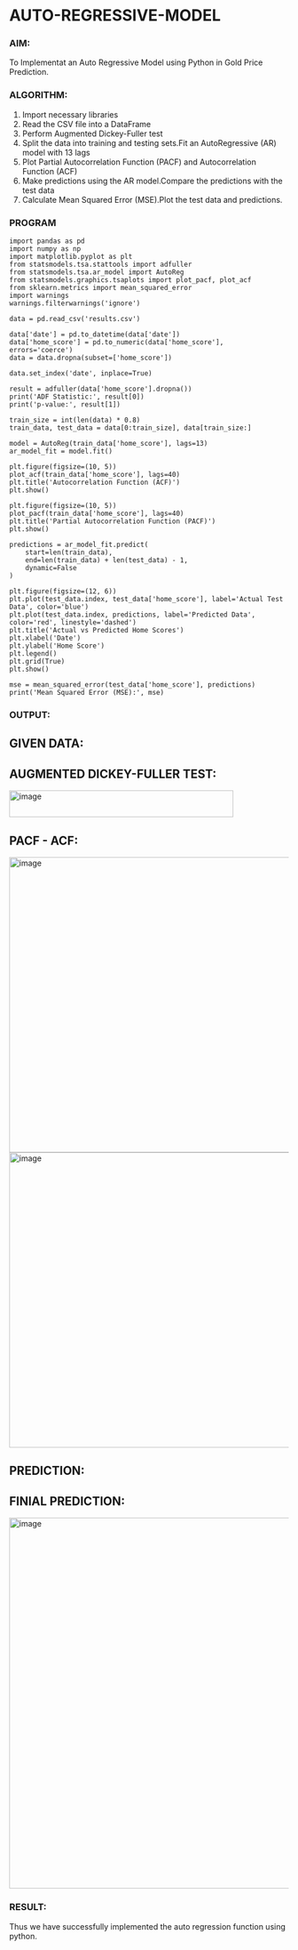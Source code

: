 # AUTO-REGRESSIVE-MODEL


### AIM:
To Implementat an Auto Regressive Model using Python in Gold Price Prediction.
### ALGORITHM:
1. Import necessary libraries
2. Read the CSV file into a DataFrame
3. Perform Augmented Dickey-Fuller test
4. Split the data into training and testing sets.Fit an AutoRegressive (AR) model with 13 lags
5. Plot Partial Autocorrelation Function (PACF) and Autocorrelation Function (ACF)
6. Make predictions using the AR model.Compare the predictions with the test data
7. Calculate Mean Squared Error (MSE).Plot the test data and predictions.
### PROGRAM
```
import pandas as pd
import numpy as np
import matplotlib.pyplot as plt
from statsmodels.tsa.stattools import adfuller
from statsmodels.tsa.ar_model import AutoReg
from statsmodels.graphics.tsaplots import plot_pacf, plot_acf
from sklearn.metrics import mean_squared_error
import warnings
warnings.filterwarnings('ignore')

data = pd.read_csv('results.csv')

data['date'] = pd.to_datetime(data['date'])
data['home_score'] = pd.to_numeric(data['home_score'], errors='coerce')
data = data.dropna(subset=['home_score'])

data.set_index('date', inplace=True)

result = adfuller(data['home_score'].dropna())
print('ADF Statistic:', result[0])
print('p-value:', result[1])

train_size = int(len(data) * 0.8)
train_data, test_data = data[0:train_size], data[train_size:]

model = AutoReg(train_data['home_score'], lags=13)
ar_model_fit = model.fit()

plt.figure(figsize=(10, 5))
plot_acf(train_data['home_score'], lags=40)
plt.title('Autocorrelation Function (ACF)')
plt.show()

plt.figure(figsize=(10, 5))
plot_pacf(train_data['home_score'], lags=40)
plt.title('Partial Autocorrelation Function (PACF)')
plt.show()

predictions = ar_model_fit.predict(
    start=len(train_data),
    end=len(train_data) + len(test_data) - 1,
    dynamic=False
)

plt.figure(figsize=(12, 6))
plt.plot(test_data.index, test_data['home_score'], label='Actual Test Data', color='blue')
plt.plot(test_data.index, predictions, label='Predicted Data', color='red', linestyle='dashed')
plt.title('Actual vs Predicted Home Scores')
plt.xlabel('Date')
plt.ylabel('Home Score')
plt.legend()
plt.grid(True)
plt.show()

mse = mean_squared_error(test_data['home_score'], predictions)
print('Mean Squared Error (MSE):', mse)
```

### OUTPUT:

## GIVEN DATA:

## AUGMENTED DICKEY-FULLER TEST:

<img width="404" height="48" alt="image" src="https://github.com/user-attachments/assets/75e11b1e-4f41-4901-a470-78ba08330f26" />

## PACF - ACF:
<img width="720" height="531" alt="image" src="https://github.com/user-attachments/assets/3591afae-03c0-4a1b-a7b8-68420f2e8988" />

<img width="727" height="531" alt="image" src="https://github.com/user-attachments/assets/0f065a90-26af-4101-b8ee-59fd7434ecca" />


## PREDICTION:

## FINIAL PREDICTION:

<img width="1319" height="667" alt="image" src="https://github.com/user-attachments/assets/7de2b82d-686a-42fd-9919-43f93477c509" />


### RESULT:
Thus we have successfully implemented the auto regression function using python.
